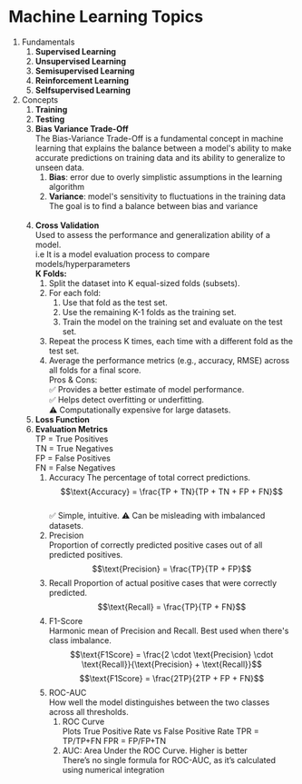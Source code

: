 # Machine Learning Topics

1. Fundamentals
    1. **Supervised Learning**
    2. **Unsupervised Learning**
    3. **Semisupervised Learning**
    4. **Reinforcement Learning**
    5. **Selfsupervised Learning**
2. Concepts
    1. **Training**
    2. **Testing**
    3. **Bias Variance Trade-Off**<br>
       The Bias-Variance Trade-Off is a fundamental concept in machine learning that explains the balance between a
       model's ability to make accurate predictions on training data and its ability to generalize to unseen data.
        1. **Bias**: error due to overly simplistic assumptions in the learning algorithm
        2. **Variance**: model's sensitivity to fluctuations in the training data
           The goal is to find a balance between bias and variance<br><br>
    4. **Cross Validation**
       <br> Used to assess the performance and generalization ability of a model.<br>
       i.e It is a model evaluation process to compare models/hyperparameters  
       **K Folds:**
       <br>
        1. Split the dataset into K equal-sized folds (subsets).
        2. For each fold:
            1. Use that fold as the test set.
            2. Use the remaining K-1 folds as the training set.
            3. Train the model on the training set and evaluate on the test set.
        3. Repeat the process K times, each time with a different fold as the test set.
        4. Average the performance metrics (e.g., accuracy, RMSE) across all folds for a final score.
           <br>Pros & Cons:
           <br>✅ Provides a better estimate of model performance.
           <br>✅ Helps detect overfitting or underfitting.
           <br>⚠️ Computationally expensive for large datasets.
    5. **Loss Function**
    6. **Evaluation Metrics**
        <br>TP = True Positives
        <br>TN = True Negatives
        <br>FP = False Positives
        <br>FN = False Negatives
        1. Accuracy
           The percentage of total correct predictions.
           $$\text{Accuracy} = \frac{TP + TN}{TP + TN + FP + FN}$$
            <br>✅ Simple, intuitive.
           ⚠️ Can be misleading with imbalanced datasets.
        2. Precision
            <br>Proportion of correctly predicted positive cases out of all predicted positives.
           $$\text{Precision} = \frac{TP}{TP + FP}$$
        3. Recall
           Proportion of actual positive cases that were correctly predicted.
           $$\text{Recall} = \frac{TP}{TP + FN}$$
        4. F1-Score
            <br>Harmonic mean of Precision and Recall. Best used when there's class imbalance.
            $$\text{F1Score} = \frac{2 \cdot \text{Precision} \cdot \text{Recall}}{\text{Precision} + \text{Recall}}$$
            $$\text{F1Score} = \frac{2TP}{2TP + FP + FN}$$
        5. ROC-AUC
        <br>How well the model distinguishes between the two classes across all thresholds.
            1. ROC Curve
           <br> Plots True Positive Rate vs False Positive Rate
           TPR = TP/TP+FN   FPR = FP/FP+TN
           2. AUC: Area Under the ROC Curve. Higher is better
           <br>There’s no single formula for ROC-AUC, as it’s calculated using numerical integration
        